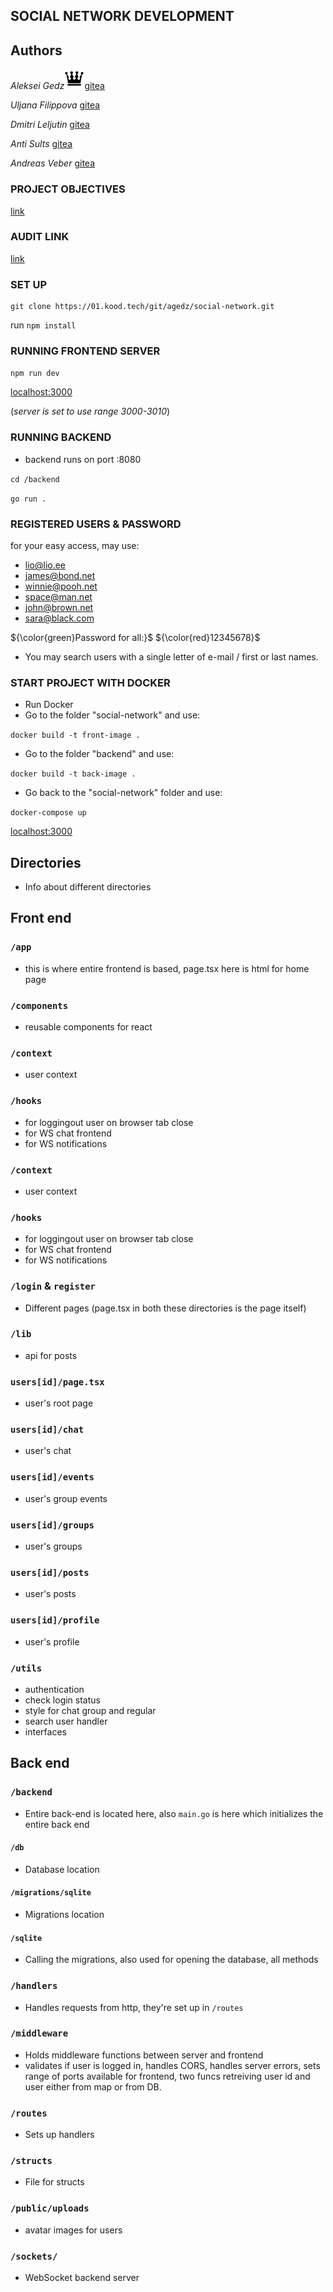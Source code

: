 ## SOCIAL NETWORK DEVELOPMENT

## Authors

_Aleksei Gedz_![fa-crown](/public/image/crown.png)[gitea](https://01.kood.tech/git/agedz)

_Uljana Filippova_ [gitea](https://01.kood.tech/git/ufilippo)

_Dmitri Leljutin_ [gitea](https://01.kood.tech/git/dleljuti)

_Anti Sults_ [gitea](https://01.kood.tech/git/antisults)

_Andreas Veber_ [gitea](https://01.kood.tech/git/aveber)


### PROJECT OBJECTIVES
[link](https://github.com/01-edu/public/tree/master/subjects/social-network)

### AUDIT LINK
[link](https://github.com/01-edu/public/tree/master/subjects/social-network/audit)

### SET UP
```
git clone https://01.kood.tech/git/agedz/social-network.git
```

run `npm install`
### RUNNING FRONTEND SERVER

`npm run dev`


[localhost:3000](http://localhost:3000)

(_server is set to use range 3000-3010_)

### RUNNING BACKEND
- backend runs on port :8080
  
`cd /backend`

`go run .`

### REGISTERED USERS & PASSWORD
for your easy access, may use:
- lio@lio.ee
- james@bond.net
- winnie@pooh.net
- space@man.net
- john@brown.net
- sara@black.com
  
${\color{green}Password for all:}$
${\color{red}12345678}$

- You may search users with a single letter of e-mail / first or last names.

### START PROJECT WITH DOCKER
- Run Docker
- Go to the folder "social-network" and use:


`docker build -t front-image .`

- Go to the folder "backend" and use:

`docker build -t back-image .`

- Go back to the "social-network" folder and use:

`docker-compose up`

[localhost:3000](http://localhost:3000)

## Directories
- Info about different directories

## Front end
### `/app`
- this is where entire frontend is based, page.tsx here is html for home page

### `/components`
- reusable components for react

### `/context`
- user context

### `/hooks`
- for loggingout user on browser tab close
- for WS chat frontend
- for WS notifications

### `/context`
- user context

### `/hooks`
- for loggingout user on browser tab close
- for WS chat frontend
- for WS notifications

### `/login` & `register`
- Different pages (page.tsx in both these directories is the page itself)

### `/lib`
- api for posts

### `users[id]/page.tsx`
- user's root page

### `users[id]/chat`
- user's chat

### `users[id]/events`
- user's group events

### `users[id]/groups`
- user's groups

### `users[id]/posts`
- user's posts

### `users[id]/profile`
- user's profile

### `/utils`
- authentication
- check login status
- style for chat group and regular
- search user handler
- interfaces

## Back end

### `/backend`
- Entire back-end is located here, also `main.go` is here which initializes the entire back end

#### `/db`
- Database location

#### `/migrations/sqlite`
- Migrations location

#### `/sqlite`
- Calling the migrations, also used for opening the database, all methods

### `/handlers`
- Handles requests from http, they're set up in `/routes`  

### `/middleware`
- Holds middleware functions between server and frontend  
- validates if user is logged in, handles CORS, handles server errors, sets range of ports available for frontend, two funcs retreiving user id and user either from map or from DB. 

### `/routes`
- Sets up handlers

### `/structs`
- File for structs

### `/public/uploads`
-  avatar images for users

### `/sockets/`
- WebSocket backend server
